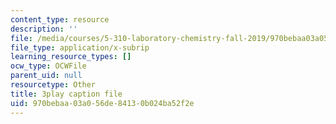 ```yaml
---
content_type: resource
description: ''
file: /media/courses/5-310-laboratory-chemistry-fall-2019/970bebaa03a056de84130b024ba52f2e_J23egLCM2tc.srt
file_type: application/x-subrip
learning_resource_types: []
ocw_type: OCWFile
parent_uid: null
resourcetype: Other
title: 3play caption file
uid: 970bebaa-03a0-56de-8413-0b024ba52f2e
---
```


